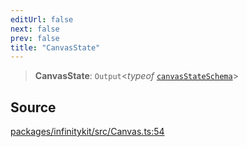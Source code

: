 ```yaml
---
editUrl: false
next: false
prev: false
title: "CanvasState"
---
```


> **CanvasState**: `Output`\<*typeof* [`canvasStateSchema`](../variables/canvasStateSchema.md)\>

## Source

[packages/infinitykit/src/Canvas.ts:54](https://github.com/nodenogg-in/alpha-p2p/blob/d78065f/packages/infinitykit/src/Canvas.ts#L54)
